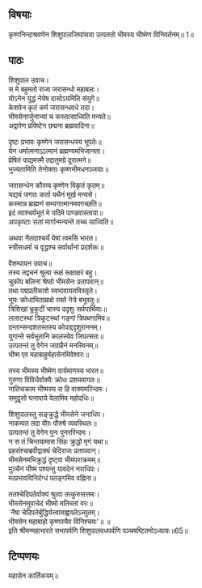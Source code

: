 
## विषयाः

कृष्णनिन्दाश्रवणेन शिशुपालजिघांसया उत्पततो भीमस्य भीष्मेण विनिवर्तनम्॥ 1॥

## पाठः

शिशुपाल उवाच।  
स मे बहुमतो राजा जरासन्धो महाबलः।  
योऽनेन युद्धं नेयेष दासोऽयमिति संयुगे॥  
केशवेन कृतं कर्म जरासन्धवधे तदा।  
भीमसेनार्जुनाभ्यां च कस्तत्साध्विति मन्यते॥  
अद्वारेण प्रविष्टेन छद्मना ब्रह्मवादिना॥  

दृष्टः प्रभावः कृष्णेन जरासन्धस्य भूपतेः॥  
येन धर्मात्मनाऽऽत्मानं ब्रह्मण्यमभिजानता।  
प्रेषितं पाद्यमस्मै तद्दातुमग्रे दूरात्मने॥  
भुज्यतामिति तेनोक्ताः कृष्णभीमधनञ्जयाः॥  

जरासन्धेन कौरव्य कृष्णेन विकृतं कृतम्॥  
यद्ययं जगतः कर्ता यथैनं मूर्ख मन्यसे।  
कस्मान्न ब्राह्मणं सम्यगात्मानमवगच्छति॥  
इदं त्वाश्चर्यभूतं मे यदिमे पाण्डवास्त्वया॥  
अपकृष्टाः सतां मार्गान्मन्यन्ते तच्च साध्विति॥  

अथवा नैतदाश्चर्यं येषां त्वमसि भारत।  
स्त्रीसधर्मा च वृद्धश्च सर्वार्थानां प्रदर्शकः॥  

वैशम्पायन उवाच॥  
तस्य तद्वचनं श्रुत्वा रूक्षं रूक्षाक्षरं बहु।  
चुकोप बलिनां श्रेष्ठो भीमसेनः प्रतापवान्॥  
तथा पद्मप्रतीकाशे स्वभावायतविस्तृते।  
भूयः क्रोधाभिताम्राक्षे रक्ते नेत्रे बभूवतुः॥  
त्रिशिखां भ्रुकुटीं चास्य ददृशुः सर्वपार्थिवाः॥  
ललाटस्थां त्रिकूटस्थां गङ्गां त्रिपथगामिव॥  
दन्तान्सन्दशतस्तस्य कोपाद्ददृशुराननम्।  
युगान्ते सर्वभूतानि कालस्येव जिघत्सतः॥  
उत्पतन्तं तु वेगेन जग्राहैनं मनस्विनम्॥  
भीष्म एव महाबाहुर्महासेनमिवेश्वरः॥  

तस्य भीमस्य भीष्मेण वार्यमाणस्य भारत॥  
गुरुणा विविधैर्वाक्यैः क्रोधः प्रशममागतः॥  
नातिचक्राम भीष्मस्य स हि वाक्यमरिन्दमः।  
समुद्वृत्तो घनापाये वेलामिव महोदधिः॥  

शिशुपालस्तु सङ्क्रुद्धे भीमसेने जनाधिप।  
नाकम्पत तदा वीरः पौरुषे व्यवस्थितः॥  
उत्पतन्तं तु वेगेन पुनः पुनररिन्दमः।  
न स तं चिन्तयामास सिंहः क्रुद्धो मृगं यथा॥  
प्रहसंश्चाब्रवीद्वाक्यं चेदिराजः प्रतापवान्।  
भीमसेनमभिक्रुद्धं दृष्ट्वा भीमपराक्रमम्॥  
मुञ्चैनं भीष्म पश्यन्तु यावदेनं नराधिपः।  
मत्प्रभावविनिर्दग्धं पतङ्गमिव वह्निना॥  

ततश्चेदिपतेर्वाक्यं श्रुत्वा तत्कुरुसत्तमः।  
भीमसेनमुवाचेदं भीष्मो मतिमतां वरः॥  
`नैषा चेदिपतेर्बुद्धिर्यत्त्वामाह्वयतेऽच्युतम्।  
भीमसेन महाबाहो कृष्णस्यैव विनिश्चयः'॥ ॥  
इति श्रीमन्महाभारते सभापर्वणि शिशुपालवधपर्वणि पञ्चषष्टितमोऽध्यायः॥65॥

## टिप्पणयः

 महासेन कार्तिकयम्॥
